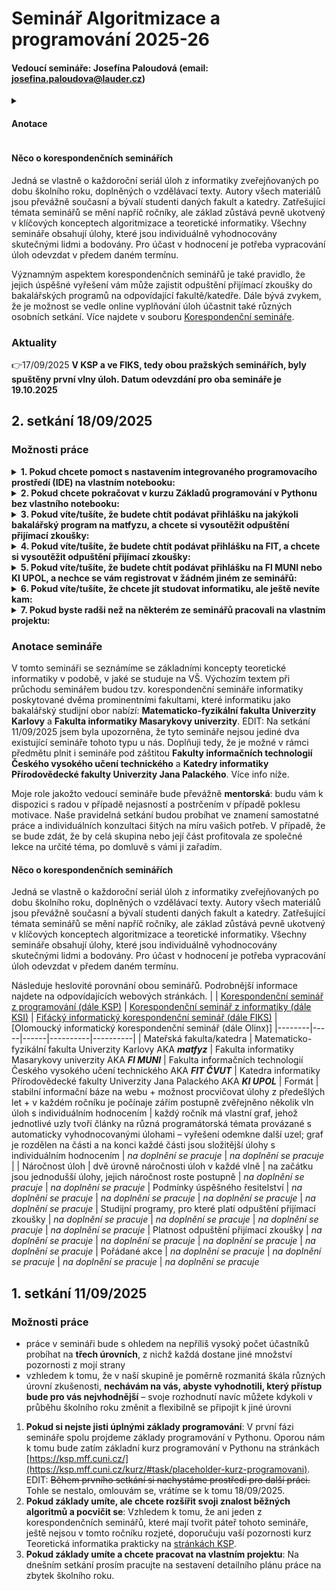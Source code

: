 # Seminář Algoritmizace a programování 2025-26
#### Vedoucí semináře: Josefína Paloudová (email: [josefina.paloudova@lauder.cz](mailto:josefina.paloudova@lauder.cz))

<details>
  <summary><h4>Anotace</h4></summary>
V tomto semináři se seznámíme se základními koncepty teoretické informatiky v podobě, v jaké se studuje na VŠ. Výchozím textem při průchodu seminářem budou tzv. korespondenční semináře informatiky poskytované dvěma prominentními fakultami, které informatiku jako bakalářský studijní obor nabízí: **Matematicko-fyzikální fakulta Univerzity Karlovy** a **Fakulta informatiky Masarykovy univerzity**. EDIT: Na setkání 11/09/2025 jsem byla upozorněna, že tyto semináře nejsou jediné dva existující semináře tohoto typu u nás. Doplňuji tedy, že je možné v rámci předmětu plnit i semináře pod záštitou **Fakulty informačních technologií Českého vysokého učení technického** a **Katedry informatiky Přírodovědecké fakulty Univerzity Jana Palackého**.
Moje role jakožto vedoucí semináře bude převážně **mentorská**: budu vám k dispozici s radou v případě nejasností a postrčením v případě poklesu motivace. Naše pravidelná setkání budou probíhat ve znamení samostatné práce a individuálních konzultaci šitých na míru vašich potřeb.  V případě, že se bude zdát, že by celá skupina nebo její část profitovala ze společné lekce na určité téma, po domluvě s vámi ji zařadím.
</details>

#### Něco o korespondenčních seminářích
Jedná se vlastně o každoroční seriál úloh z informatiky zveřejňovaných po dobu školního roku, doplněných o vzdělávací texty. Autory všech materiálů jsou převážně současní a bývalí studenti daných fakult a katedry. Zatřešující témata seminářů se mění napříč ročníky, ale základ zůstává pevně ukotvený v klíčových konceptech algoritmizace a teoretické informatiky. Všechny semináře obsahují úlohy, které jsou individuálně vyhodnocovány skutečnými lidmi a bodovány. Pro účast v hodnocení je potřeba vypracování úloh odevzdat v předem daném termínu.

Významným aspektem korespondenčních seminářů je také pravidlo, že jejich úspěšné vyřešení vám může zajistit odpuštění přijímací zkoušky do bakalářských programů na odpovídající fakultě/katedře. Dále bývá zvykem, že je možnost se vedle online vyplňování úloh účastnit také různých osobních setkání. Více najdete v souboru [Korespondenční semináře](korespondencni_seminare.md).


### Aktuality
👉17/09/2025 **V KSP a ve FIKS, tedy obou pražských seminářích, byly spuštěny první vlny úloh. Datum odevzdání pro oba semináře je 19.10.2025**

## 2. setkání 18/09/2025
### Možnosti práce
<details>
  <summary><b>1. Pokud chcete pomoct s nastavením integrovaného programovacího prostředí (IDE) na vlastním notebooku:</b></summary>
  <ol type="a">
      <li><details> <summary> Pro úplné začátečníky doporučuji IDLE, což je prostředí, které je rovnou nainstalované spolu s Pythonem.</summary>
       <ol>
         <li>Poté, co si stáhnete Python a nainstalujete podle níže uvedených instrukcí, otevřete si program "IDLE (Python 3.x)".</li>
        <li>Otevře se vám shellové okno tohoto prostředí (tady se budou zobrazovat výstupy spuštěných skriptů). Nyní otevřete menu Soubor/File a vyberte možnost Nový/New file.</li>
        <li>V nově otevřeném editovacím okně můžete psát kód.</li>
         </ol>
        </details>
    </li>
      <li> Pokud už máte nějakou zkušenost s jiným IDE, můžete klidně používat to, pokud podporuje i Python.</li>
      <li> Pokud vaše preferované IDE nepodporuje Python, doporučuju <a href="https://code.visualstudio.com/docs/setup/setup-overview">nainstalovat Visual Studio Code</a> a připojit <a href="https://code.visualstudio.com/docs/python/python-tutorial">interpret Pythonu</a>, nebo používat IDLE, vizte bod a.</li>
  --> <a href="https://docs.python.org/3/using/windows.html">Zde</a> jsou instrukce k instalaci Pythonu na počítač s operačním systémem Windows 10 a vyšším.
      <li> Poslední možností je používat jakékoli online prostředí, což s sebou ale nese další věci na zvážení, vizte bod 2.</li>
</details>
<details>
   <summary><b>2. Pokud chcete pokračovat v kurzu Základů programování v Pythonu bez vlastního notebooku:</b></summary><br>

</details>
<details>
   <summary><b>3. Pokud víte/tušíte, že budete chtít podávat přihlášku na jakýkoli bakalářský program na matfyzu, a chcete si vysoutěžit odpuštění přijímací zkoušky:</b></summary><br>

</details>
<details>
   <summary><b>4. Pokud víte/tušíte, že budete chtít podávat přihlášku na FIT, a chcete si vysoutěžit odpuštění přijímací zkoušky:</b></summary><br>

</details>
<details>
   <summary><b>5. Pokud víte/tušíte, že budete chtít podávat přihlášku na FI MUNI nebo KI UPOL, a nechce se vám registrovat v žádném jiném ze seminářů:</b></summary><br>

</details>
<details>
   <summary><b>6. Pokud víte/tušíte, že chcete jít studovat informatiku, ale ještě nevíte kam:</b></summary><br>

</details>
<details>
   <summary><b>7. Pokud byste radši než na některém ze seminářů pracovali na vlastním projektu:</b></summary><br>

</details>







### Anotace semináře
V tomto semináři se seznámíme se základními koncepty teoretické informatiky v podobě, v jaké se studuje na VŠ. Výchozím textem při průchodu seminářem budou tzv. korespondenční semináře informatiky poskytované dvěma prominentními fakultami, které informatiku jako bakalářský studijní obor nabízí: **Matematicko-fyzikální fakulta Univerzity Karlovy** a **Fakulta informatiky Masarykovy univerzity**. EDIT: Na setkání 11/09/2025 jsem byla upozorněna, že tyto semináře nejsou jediné dva existující semináře tohoto typu u nás. Doplňuji tedy, že je možné v rámci předmětu plnit i semináře pod záštitou **Fakulty informačních technologií Českého vysokého učení technického** a **Katedry informatiky Přírodovědecké fakulty Univerzity Jana Palackého**. Více info níže.

Moje role jakožto vedoucí semináře bude převážně **mentorská**: budu vám k dispozici s radou v případě nejasností a postrčením v případě poklesu motivace. Naše pravidelná setkání budou probíhat ve znamení samostatné práce a individuálních konzultaci šitých na míru vašich potřeb.  V případě, že se bude zdát, že by celá skupina nebo její část profitovala ze společné lekce na určité téma, po domluvě s vámi ji zařadím.

#### Něco o korespondenčních seminářích
Jedná se vlastně o každoroční seriál úloh z informatiky zveřejňovaných po dobu školního roku, doplněných o vzdělávací texty. Autory všech materiálů jsou převážně současní a bývalí studenti daných fakult a katedry. Zatřešující témata seminářů se mění napříč ročníky, ale základ zůstává pevně ukotvený v klíčových konceptech algoritmizace a teoretické informatiky. Všechny semináře obsahují úlohy, které jsou individuálně vyhodnocovány skutečnými lidmi a bodovány. Pro účast v hodnocení je potřeba vypracování úloh odevzdat v předem daném termínu.

Následuje heslovité porovnání obou seminářů. Podrobnější informace najdete na odpovídajících webových stránkách.
|  | [Korespondenční seminář z programování (dále KSP)](https://ksp.mff.cuni.cz/) | [Korespondenční seminář z informatiky (dále KSI)](https://ksi.fi.muni.cz/) | [Fiťácký informatický korespondenční seminář (dále FIKS)](https://fiks.fit.cvut.cz/about/faq) | [Olomoucký informatický korespondenční seminář (dále Olinx)]
|--------|-----|------|----------|----------|
| Mateřská fakulta/katedra | Matematicko-fyzikální fakulta Univerzity Karlovy AKA _**matfyz**_ | Fakulta informatiky Masarykovy univerzity AKA _**FI MUNI**_ | Fakulta informačních technologií Českého vysokého učení technického AKA _**FIT ČVUT**_ | Katedra informatiky Přírodovědecké fakulty Univerzity Jana Palackého AKA _**KI UPOL**_
| Formát | stabilní informační báze na webu + možnost procvičovat úlohy z předešlých let + v každém ročníku je počínaje zářím postupně zvěřejněno několik vln úloh s individuálním hodnocením | každý ročník má vlastní graf, jehož jednotlivé uzly tvoří články na různá programátorská témata provázané s automaticky vyhodnocovanými úlohami – vyřešení odemkne další uzel; graf je rozdělen na části a na konci každé části jsou složitější úlohy s individuálním hodnocením | _na doplnění se pracuje_ | _na doplnění se pracuje_ |
| Náročnost úloh | dvě úrovně náročnosti úloh v každé vlně | na začátku jsou jednodušší úlohy, jejich náročnost roste postupně | _na doplnění se pracuje_ | _na doplnění se pracuje_
| Podmínky úspěšného řesitelství | _na doplnění se pracuje_ | _na doplnění se pracuje_ | _na doplnění se pracuje_ | _na doplnění se pracuje_
| Studijní programy, pro které platí odpuštění přijímací zkoušky | _na doplnění se pracuje_ | _na doplnění se pracuje_ | _na doplnění se pracuje_ | _na doplnění se pracuje_
| Platnost odpuštění přijímací zkoušky | _na doplnění se pracuje_ | _na doplnění se pracuje_ | _na doplnění se pracuje_ | _na doplnění se pracuje_
| Pořádané akce | _na doplnění se pracuje_ | _na doplnění se pracuje_ | _na doplnění se pracuje_ | _na doplnění se pracuje_


## 1. setkání 11/09/2025
### Možnosti práce
- práce v semináři bude s ohledem na nepříliš vysoký počet účastníků probíhat na **třech úrovních**, z nichž každá dostane jiné množství pozornosti z mojí strany
- vzhledem k tomu, že v naší skupině je poměrně rozmanitá škála různých úrovní zkušenosti, **nechávám na vás, abyste vyhodnotili, který přístup bude pro vás nejvhodnější** – svoje rozhodnutí navíc můžete kdykoli v průběhu školního roku změnit a flexibilně se připojit k jiné úrovni
1. **Pokud si nejste jisti úplnými základy programování**: V první fázi semináře spolu projdeme základy programování v Pythonu. Oporou nám k tomu bude zatím základní kurz programování v Pythonu na stránkách [https://ksp.mff.cuni.cz/](https://ksp.mff.cuni.cz/kurz/#task/placeholder-kurz-programovani). EDIT: ~~Během prvního setkání si nachystáme prostředí pro další práci.~~ Tohle se nestalo, omlouvám se, vrátíme se k tomu 18/09/2025.
2. **Pokud základy umíte, ale chcete rozšířit svoji znalost běžných algoritmů a pocvičit se**: Vzhledem k tomu, že ani jeden z korespondenčních seminářů, které mají tvořit páteř tohoto semináře, ještě nejsou v tomto ročníku rozjeté, doporučuju vaší pozornosti kurz Teoretická informatika prakticky na [stránkách KSP](https://ksp.mff.cuni.cz/kurz/#).
3. **Pokud základy umíte a chcete pracovat na vlastním projektu**: Na dnešním setkání prosím pracujte na sestavení detailního plánu práce na zbytek školního roku.

